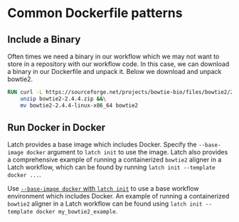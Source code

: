 # Common Dockerfile patterns

## Include a Binary

Often times we need a binary in our workflow which we may not want to store in a repository with our workflow code. In this case, we can download a binary in our Dockerfile and unpack it. Below we download and unpack bowtie2.

```Dockerfile
RUN curl -L https://sourceforge.net/projects/bowtie-bio/files/bowtie2/2.4.4/bowtie2-2.4.4-linux-x86_64.zip/download -o bowtie2-2.4.4.zip &&\
    unzip bowtie2-2.4.4.zip &&\
    mv bowtie2-2.4.4-linux-x86_64 bowtie2
```

## Run Docker in Docker

Latch provides a base image which includes Docker. Specify the `--base-image docker` argument to `latch init` to use the image. Latch also provides a comprehensive example of running a containerized `bowtie2` aligner in a Latch workflow, which can be found by running `latch init --template docker ...`.

Use [`--base-image docker` with `latch init`](../../subcommands.md##latch-init) to use a base workflow environment which includes Docker. An example of running a containerized `bowtie2` aligner in a Latch workflow can be found using `latch init --template docker my_bowtie2_example`.

